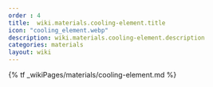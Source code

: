 ```yaml
---
order : 4
title:  wiki.materials.cooling-element.title
icon: "cooling_element.webp"
description: wiki.materials.cooling-element.description
categories: materials
layout: wiki
---
```


{% tf _wikiPages/materials/cooling-element.md %}